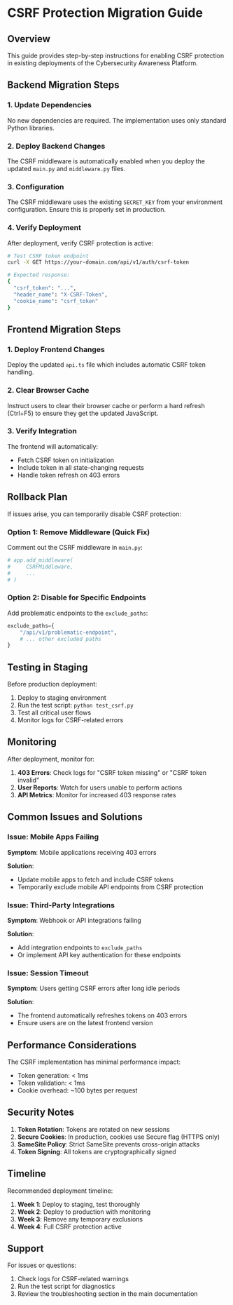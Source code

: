 # CSRF Protection Migration Guide

## Overview

This guide provides step-by-step instructions for enabling CSRF protection in existing deployments of the Cybersecurity Awareness Platform.

## Backend Migration Steps

### 1. Update Dependencies

No new dependencies are required. The implementation uses only standard Python libraries.

### 2. Deploy Backend Changes

The CSRF middleware is automatically enabled when you deploy the updated `main.py` and `middleware.py` files.

### 3. Configuration

The CSRF middleware uses the existing `SECRET_KEY` from your environment configuration. Ensure this is properly set in production.

### 4. Verify Deployment

After deployment, verify CSRF protection is active:

```bash
# Test CSRF token endpoint
curl -X GET https://your-domain.com/api/v1/auth/csrf-token

# Expected response:
{
  "csrf_token": "...",
  "header_name": "X-CSRF-Token",
  "cookie_name": "csrf_token"
}
```

## Frontend Migration Steps

### 1. Deploy Frontend Changes

Deploy the updated `api.ts` file which includes automatic CSRF token handling.

### 2. Clear Browser Cache

Instruct users to clear their browser cache or perform a hard refresh (Ctrl+F5) to ensure they get the updated JavaScript.

### 3. Verify Integration

The frontend will automatically:
- Fetch CSRF token on initialization
- Include token in all state-changing requests
- Handle token refresh on 403 errors

## Rollback Plan

If issues arise, you can temporarily disable CSRF protection:

### Option 1: Remove Middleware (Quick Fix)

Comment out the CSRF middleware in `main.py`:

```python
# app.add_middleware(
#     CSRFMiddleware,
#     ...
# )
```

### Option 2: Disable for Specific Endpoints

Add problematic endpoints to the `exclude_paths`:

```python
exclude_paths={
    "/api/v1/problematic-endpoint",
    # ... other excluded paths
}
```

## Testing in Staging

Before production deployment:

1. Deploy to staging environment
2. Run the test script: `python test_csrf.py`
3. Test all critical user flows
4. Monitor logs for CSRF-related errors

## Monitoring

After deployment, monitor for:

1. **403 Errors**: Check logs for "CSRF token missing" or "CSRF token invalid"
2. **User Reports**: Watch for users unable to perform actions
3. **API Metrics**: Monitor for increased 403 response rates

## Common Issues and Solutions

### Issue: Mobile Apps Failing

**Symptom**: Mobile applications receiving 403 errors

**Solution**: 
- Update mobile apps to fetch and include CSRF tokens
- Temporarily exclude mobile API endpoints from CSRF protection

### Issue: Third-Party Integrations

**Symptom**: Webhook or API integrations failing

**Solution**:
- Add integration endpoints to `exclude_paths`
- Or implement API key authentication for these endpoints

### Issue: Session Timeout

**Symptom**: Users getting CSRF errors after long idle periods

**Solution**:
- The frontend automatically refreshes tokens on 403 errors
- Ensure users are on the latest frontend version

## Performance Considerations

The CSRF implementation has minimal performance impact:
- Token generation: < 1ms
- Token validation: < 1ms
- Cookie overhead: ~100 bytes per request

## Security Notes

1. **Token Rotation**: Tokens are rotated on new sessions
2. **Secure Cookies**: In production, cookies use Secure flag (HTTPS only)
3. **SameSite Policy**: Strict SameSite prevents cross-origin attacks
4. **Token Signing**: All tokens are cryptographically signed

## Timeline

Recommended deployment timeline:

1. **Week 1**: Deploy to staging, test thoroughly
2. **Week 2**: Deploy to production with monitoring
3. **Week 3**: Remove any temporary exclusions
4. **Week 4**: Full CSRF protection active

## Support

For issues or questions:
1. Check logs for CSRF-related warnings
2. Run the test script for diagnostics
3. Review the troubleshooting section in the main documentation